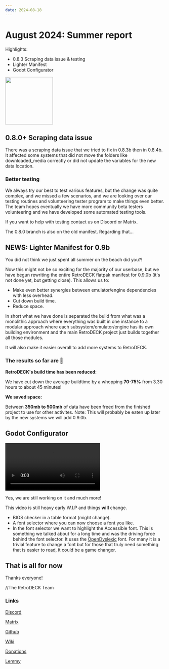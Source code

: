 ```yaml
---
date: 2024-08-18
---
```


# August 2024: Summer report

Highlights:

- 0.8.3 Scraping data issue & testing
- Lighter Manifest
- Godot Configurator


<!-- more -->

<img src="../../../rd-circle.png" width="150">

## 0.8.0+ Scraping data issue

There was a scraping data issue that we tried to fix in 0.8.3b then in 0.8.4b. It affected some systems that did not move the folders like downloaded_media correctly or did not update the variables for the new data location.

### Better testing

We always try our best to test various features, but the change was quite complex, and we missed a few scenarios, and we are looking over our testing routines and volunteering tester program to make things even better. The team hopes eventually we have more community beta testers volunteering and we have developed some automated testing tools.

If you want to help with testing contact us on Discord or Matrix.

The 0.8.0 branch is also on the old manifest. Regarding that...

## NEWS: Lighter Manifest for 0.9b

You did not think we just spent all summer on the beach did you?!

Now this might not be so exciting for the majority of our userbase, but we have begun rewriting the entire RetroDECK flatpak manifest for 0.9.0b (it's not done yet, but getting close). This allows us to:

- Make even better synergies between emulator/engine dependencies with less overhead.
- Cut down build time.
- Reduce space.

In short what we have done is separated the build from what was a monolithic approach where everything was built in one instance to a modular approach where each subsystem/emulator/engine has its own building environment and the main RetroDECK project just builds together all those modules.

It will also make it easier overall to add more systems to RetroDECK.

### The results so far are 🥁

**RetroDECK's build time has been reduced:**

We have cut down the average buildtime by a whopping **70-75%** from 3.30 hours to about 45 minutes!

**We saved space:**

Between **350mb to 500mb** of data have been freed from the finished project to use for other activites. Note: This will probably be eaten up later by the new systems we will add 0.9.0b.


## Godot Configurator

![type:video](ConfiguratorGodot.mp4)

Yes, we are still working on it and much more!

This video is still heavy early W.I.P and things **will** change.

- BIOS checker in a table format (might change).
- A font selector where you can now choose a font you like.
- In the font selector we want to highlight the Accessible font. This is something we talked about for a long time and was the driving force behind the font selector. It uses the [OpenDyslexic](https://opendyslexic.org/) font. For many it is a trivial feature to change a font but for those that truly need something that is easier to read, it could be a game changer.

## That is all for now

Thanks everyone!

//The RetroDECK Team

### Links

[Discord](https://discord.gg/WDc5C9YWMx)

[Matrix](https://matrix.to/#/#retrodeck:matrix.org)

[Github](https://github.com/XargonWan/RetroDECK)

[Wiki](https://github.com/XargonWan/RetroDECK/wiki)

[Donations](https://retrodeck.readthedocs.io/en/latest/wiki_about/donations-licenses/)

[Lemmy](https://lemmy.zip/c/retrodeck)
